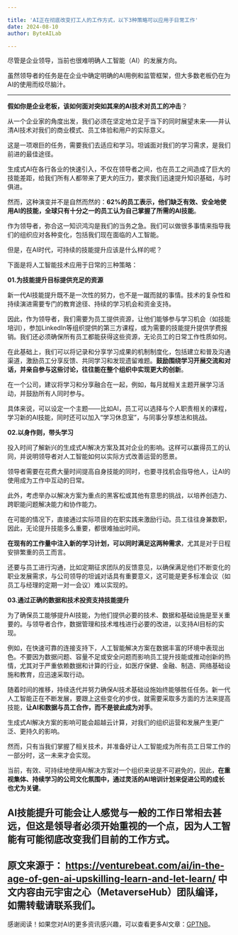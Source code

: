 ```yaml
---

title: 'AI正在彻底改变打工人的工作方式，以下3种策略可以应用于日常工作'
date: 2024-08-10
author: ByteAILab

---
```


尽管是企业领导，当前也很难明确人工智能（AI）的发展方向。

虽然领导者的任务是在企业中确定明确的AI用例和监管框架，但大多数老板仍在为AI的使用而绞尽脑汁。

---


**假如你是企业老板，该如何面对突如其来的AI技术对员工的冲击**？

从一个企业家的角度出发，我们必须在坚定地立足于当下的同时展望未来——并认清AI技术对我们的商业模式、员工体验和用户的实际意义。

这是一项艰巨的任务，需要我们去适应和学习。坦诚面对我们的学习需求，是我们前进的最佳途径。

生成式AI在各行各业的快速引入，不仅在领导者之间，也在员工之间造成了巨大的技能差距，给我们所有人都带来了更大的压力，要求我们迅速提升知识基础，与时俱进。

然而，这种演变并不是自然而然的：**62%的员工表示，他们缺乏有效、安全地使用AI的技能，全球只有十分之一的员工认为自己掌握了所需的AI技能**。

作为领导者，弥合这一知识鸿沟是我们的当务之急。我们可以做很多事情来指导我们的组织应对各种变化，包括我们现在面临的人工智能。

但是，在AI时代，可持续的技能提升应该是什么样的呢？

下面是将人工智能技术应用于日常的三种策略：

**01.为技能提升目标提供充足的资源**

新一代AI技能提升既不是一次性的努力，也不是一蹴而就的事情。技术的复杂性和持续演进需要专门的教育途径、持续的学习机会和资金支持。

因此，作为领导者，我们需要为员工提供资源，让他们能够参与学习机会（如技能培训），参加LinkedIn等组织提供的第三方课程，或为需要的技能提升提供学费报销。我们还必须确保所有员工都能获得这些资源，无论员工的日常工作性质如何。

在此基础上，我们可以将记录和分享学习成果的机制制度化，包括建立和普及沟通渠道，激励员工分享反馈、共同学习和发现遗留难题。**鼓励围绕学习开展交流和对话，并亲自参与这些讨论，往往能在整个组织中实现更大的创新**。

在一个公司，建议将学习和分享融合在一起，例如，每月就相关主题开展学习活动，并鼓励所有人同时参与。

具体来说，可以设定一个主题——比如AI，员工可以选择与个人职责相关的课程，学习新的AI技能，同时还可以加入“学习休息室”，与同事分享想法和挑战。

**02.以身作则，带头学习**

投入时间了解新兴的生成式AI解决方案及其对企业的影响。这样可以赢得员工的认同，并说明领导者对人工智能如何以实际方式改善运营的愿景。

领导者需要在花费大量时间提高自身技能的同时，也要寻找机会指导他人，让AI的使用成为工作中互动的日常。

此外，考虑举办以解决方案为重点的黑客松或其他有意思的挑战，以培养创造力、跨职能问题解决能力和协作能力。

在可能的情况下，直接通过实际项目的在职实践来激励行动。员工往往身兼数职，因此，无论提升技能多么重要，都很难抽出时间。

**在现有的工作量中注入新的学习计划，可以同时满足这两种需求**，尤其是对于日程安排繁重的员工而言。

还要与员工进行沟通，比如定期征求团队的反馈意见，以确保满足他们不断变化的职业发展需求，与公司领导的坦诚对话具有重要意义，这可能是更多标准会议（如员工与经理的定期一对一会议）难以实现的。

**03.通过正确的数据和技术投资支持技能提升**

为了确保员工能够提升AI技能，为他们提供必要的技术、数据和基础设施是至关重要的。与领导者合作，数据管理和技术堆栈进行必要的改进，以支持AI目标的实现。

例如，在快速可靠的连接支持下，人工智能解决方案在数据丰富的环境中表现出色。不要因为数据问题、容量不足或安全问题而影响员工提升技能或推动创新的热情，尤其对于严重依赖数据和计算的行业，如医疗保健、金融、制造、网络基础设施和教育，应迅速采取行动。

随着时间的推移，持续迭代并努力确保AI技术基础设施始终能够胜任任务。新一代人工智能正在不断发展，要跟上这些变化的步伐，就需要采取多方面的方法来提高技能，**让AI和数据与员工合作，而不是彼此成为对手**。

生成式AI解决方案的影响可能会超越云计算，对我们的组织运营和发展产生更广泛、更持久的影响。

然而，只有当我们掌握了相关技术，并准备好让人工智能成为所有员工日常工作的一部分时，这一未来才会实现。

当前，有效、可持续地使用AI解决方案对一个组织来说是不可避免的，因此，**在重视集体、持续学习的公司文化氛围中，通过灵活的AI培训计划来促进公司的成长也尤为关键**。

AI技能提升可能会让人感觉与一般的工作日常相去甚远，但这是领导者必须开始重视的一个点，因为人工智能有可能彻底改变我们目前的工作方式。
---

原文来源于：
https://venturebeat.com/ai/in-the-age-of-gen-ai-upskilling-learn-and-let-learn/
中文内容由元宇宙之心（MetaverseHub）团队编译，如需转载请联系我们。
---
感谢阅读！如果您对AI的更多资讯感兴趣，可以查看更多AI文章：[GPTNB](https://gptnb.com)。
